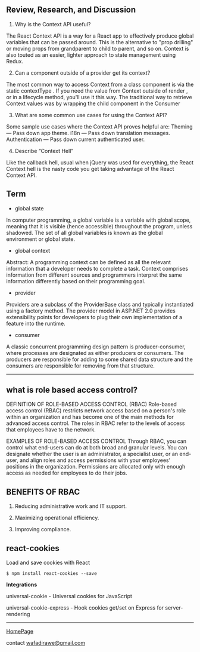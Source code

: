 ## Review, Research, and Discussion

1. Why is the Context API useful?

The React Context API is a way for a React app to effectively produce global variables that can be passed around. This is the alternative to "prop drilling" or moving props from grandparent to child to parent, and so on. Context is also touted as an easier, lighter approach to state management using Redux.


2. Can a component outside of a provider get its context?

The most common way to access Context from a class component is via the static contextType . If you need the value from Context outside of render , or in a lifecycle method, you'll use it this way. The traditional way to retrieve Context values was by wrapping the child component in the Consumer 


3. What are some common use cases for using the Context API?

Some sample use cases where the Context API proves helpful are: Theming — Pass down app theme. i18n — Pass down translation messages. Authentication — Pass down current authenticated user.


4. Describe “Context Hell”

Like the callback hell, usual when jQuery was used for everything, the React Context hell is the nasty code you get taking advantage of the React Context API.



## Term
- global state

In computer programming, a global variable is a variable with global scope, meaning that it is visible (hence accessible) throughout the program, unless shadowed. The set of all global variables is known as the global environment or global state.


- global context

Abstract: A programming context can be defined as all the relevant information that a developer needs to complete a task. Context comprises information from different sources and programmers interpret the same information differently based on their programming goal.

- provider

Providers are a subclass of the ProviderBase class and typically instantiated using a factory method. The provider model in ASP.NET 2.0 provides extensibility points for developers to plug their own implementation of a feature into the runtime.


- consumer


A classic concurrent programming design pattern is producer-consumer, where processes are designated as either producers or consumers. The producers are responsible for adding to some shared data structure and the consumers are responsible for removing from that structure.

***

## what is role based access control?

DEFINITION OF ROLE-BASED ACCESS CONTROL (RBAC)
Role-based access control (RBAC) restricts network access based on a person's role within an organization and has become one of the main methods for advanced access control. The roles in RBAC refer to the levels of access that employees have to the network.


EXAMPLES OF ROLE-BASED ACCESS CONTROL
Through RBAC, you can control what end-users can do at both broad and granular levels. You can designate whether the user is an administrator, a specialist user, or an end-user, and align roles and access permissions with your employees’ positions in the organization. Permissions are allocated only with enough access as needed for employees to do their jobs.

## BENEFITS OF RBAC

1. Reducing administrative work and IT support.

2. Maximizing operational efficiency.

3. Improving compliance.

## react-cookies

Load and save cookies with React

```
$ npm install react-cookies --save
```

**Integrations**

universal-cookie - Universal cookies for JavaScript


universal-cookie-express - Hook cookies get/set on Express for server-rendering



***


[HomePage](https://wafaankoush99.github.io/Reading-Notes/READMEcode401.html)  


contact wafadirawe@gmail.com